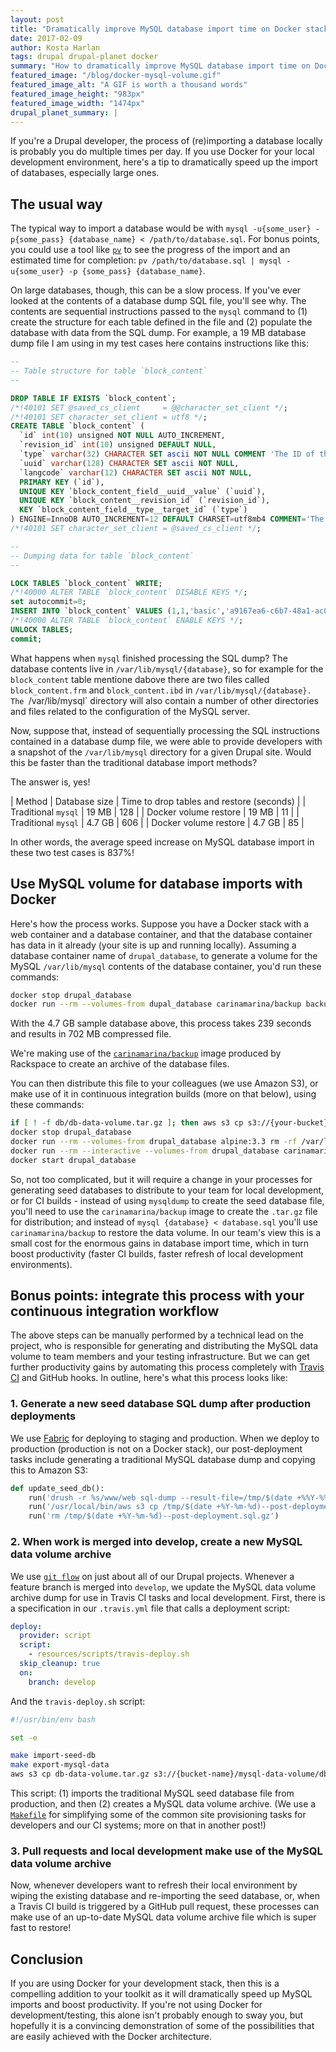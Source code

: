 ```yaml
---
layout: post
title: "Dramatically improve MySQL database import time on Docker stacks"
date: 2017-02-09
author: Kosta Harlan
tags: drupal drupal-planet docker
summary: "How to dramatically improve MySQL database import time on Dockerized Drupal stacks"
featured_image: "/blog/docker-mysql-volume.gif"
featured_image_alt: "A GIF is worth a thousand words"
featured_image_height: "983px"
featured_image_width: "1474px"
drupal_planet_summary: |
---
```


If you're a Drupal developer, the process of (re)importing a database locally is probably you do multiple times per day. If you use Docker for your local development environment, here's a tip to dramatically speed up the import of databases, especially large ones.

## The usual way

The typical way to import a database would be with `mysql -u{some_user} -p{some_pass} {database_name} < /path/to/database.sql`. For bonus points, you could use a tool like [`pv`](https://www.ivarch.com/programs/pv.shtml) to see the progress of the import and an estimated time for completion: `pv /path/to/database.sql | mysql -u{some_user} -p {some_pass} {database_name}`.

On large databases, though, this can be a slow process. If you've ever looked at the contents of a database dump SQL file, you'll see why. The contents are sequential instructions passed to the `mysql` command to (1) create the structure for each table defined in the file and (2) populate the database with data from the SQL dump. For example, a 19 MB database dump file I am using in my test cases here contains instructions like this:

``` sql
--
-- Table structure for table `block_content`
--

DROP TABLE IF EXISTS `block_content`;
/*!40101 SET @saved_cs_client     = @@character_set_client */;
/*!40101 SET character_set_client = utf8 */;
CREATE TABLE `block_content` (
  `id` int(10) unsigned NOT NULL AUTO_INCREMENT,
  `revision_id` int(10) unsigned DEFAULT NULL,
  `type` varchar(32) CHARACTER SET ascii NOT NULL COMMENT 'The ID of the target entity.',
  `uuid` varchar(128) CHARACTER SET ascii NOT NULL,
  `langcode` varchar(12) CHARACTER SET ascii NOT NULL,
  PRIMARY KEY (`id`),
  UNIQUE KEY `block_content_field__uuid__value` (`uuid`),
  UNIQUE KEY `block_content__revision_id` (`revision_id`),
  KEY `block_content_field__type__target_id` (`type`)
) ENGINE=InnoDB AUTO_INCREMENT=12 DEFAULT CHARSET=utf8mb4 COMMENT='The base table for block_content entities.';
/*!40101 SET character_set_client = @saved_cs_client */;

--
-- Dumping data for table `block_content`
--

LOCK TABLES `block_content` WRITE;
/*!40000 ALTER TABLE `block_content` DISABLE KEYS */;
set autocommit=0;
INSERT INTO `block_content` VALUES (1,1,'basic','a9167ea6-c6b7-48a1-ac06-6d04a67a5d54','en'),(2,2,'basic','2114eee9-1674-4873-8800-aaf06aaf9773','en'),(3,3,'basic','855c13ba-689e-40fd-9b00-d7e3dd7998ae','en'),(4,4,'basic','8c68671b-715e-457d-a497-2d38c1562f67','en'),(5,5,'basic','bc7701dd-b31c-45a6-9f96-48b0b91c7fa2','en'),(6,6,'basic','d8e23385-5bda-41da-8e1f-ba60fc25c1dc','en'),(7,7,'basic','ea6a93eb-b0c3-4d1c-8690-c16b3c52b3f1','en'),(8,8,'basic','3d314051-567f-4e74-aae4-a8b076603e44','en'),(9,9,'basic','2ef5ae05-6819-4571-8872-4d994ae793ef','en'),(10,10,'basic','3deaa1a9-4144-43cc-9a3d-aeb635dfc2ca','en'),(11,11,'basic','d57e81e8-c613-45be-b1d5-5844ba15413c','en');
/*!40000 ALTER TABLE `block_content` ENABLE KEYS */;
UNLOCK TABLES;
commit;
```

What happens when `mysql` finished processing the SQL dump? The database contents live in `/var/lib/mysql/{database}`, so for example for the `block_content` table mentione dabove there are two files called `block_content.frm` and `block_content.ibd` in `/var/lib/mysql/{database}. The `/var/lib/mysql` directory will also contain a number of other directories and files related to the configuration of the MySQL server.

Now, suppose that, instead of sequentially processing the SQL instructions contained in a database dump file, we were able to provide developers with a snapshot of the `/var/lib/mysql` directory for a given Drupal site. Would this be faster than the traditional database import methods?

The answer is, yes!

| Method                | Database size | Time to drop tables and restore (seconds) |
| Traditional `mysql`   | 19 MB         |                                       128 |
| Docker volume restore | 19 MB         |                                        11 |
| Traditional `mysql`   | 4.7 GB        |                                       606 |
| Docker volume restore | 4.7 GB        |                                        85 |

In other words, the average speed increase on MySQL database import in these two test cases is 837%! 

## Use MySQL volume for database imports with Docker

Here's how the process works. Suppose you have a Docker stack with a web container and a database container, and that the database container has data in it already (your site is up and running locally). Assuming a database container name of `drupal_database`, to generate a volume for the MySQL `/var/lib/mysql` contents of the database container, you'd run these commands:

``` bash
docker stop drupal_database
docker run --rm --volumes-from dupal_database carinamarina/backup backup --source /var/lib/mysql/ --stdout --zip > db-data-volume.tar.gz
```

With the 4.7 GB sample database above, this process takes 239 seconds and results in 702 MB compressed file.

We're making use of the [`carinamarina/backup`](https://getcarina.com/docs/tutorials/backup-restore-data/) image produced by Rackspace to create an archive of the database files.

You can then distribute this file to your colleagues (we use Amazon S3), or make use of it in continuous integration builds (more on that below), using these commands:

``` bash
if [ ! -f db/db-data-volume.tar.gz ]; then aws s3 cp s3://{your-bucket}/mysql-data-volume/db-data-volume.tar.gz db-data-volume.tar.gz; fi
docker stop drupal_database
docker run --rm --volumes-from drupal_database alpine:3.3 rm -rf /var/lib/mysql/*
docker run --rm --interactive --volumes-from drupal_database carinamarina/backup restore --destination /var/lib/mysql/ --stdin --zip < db-data-volume.tar.gz
docker start drupal_database
```

So, not too complicated, but it will require a change in your processes for generating seed databases to distribute to your team for local development, or for CI builds - instead of using `mysqldump` to create the seed database file, you'll need to use the `carinamarina/backup` image to create the `.tar.gz` file for distribution; and instead of `mysql {database} < database.sql` you'll use `carinamarina/backup` to restore the data volume. In our team's view this is a small cost for the enormous gains in database import time, which in turn boost productivity (faster CI builds, faster refresh of local development environments).

## Bonus points: integrate this process with your continuous integration workflow

The above steps can be manually performed by a technical lead on the project, who is responsible for generating and distributing the MySQL data volume to team members and your testing infrastructure. But we can get further productivity gains by automating this process completely with [Travis CI](https://www.travis-ci.com) and GitHub hooks. In outline, here's what this process looks like:

### 1. Generate a new seed database SQL dump after production deployments

We use [Fabric](http://www.fabfile.org) for deploying to staging and production. When we deploy to production (production is not on a Docker stack), our post-deployment tasks include generating a traditional MySQL database dump and copying this to Amazon S3:

``` python
def update_seed_db():
    run('drush -r %s/www/web sql-dump --result-file=/tmp/$(date +%%Y-%%m-%%d)--post-deployment.sql --gzip --structure-tables-list=cache,cache_*,history,search_*,sessions,watchdog' % env.code_dir)
    run('/usr/local/bin/aws s3 cp /tmp/$(date +%Y-%m-%d)--post-deployment.sql.gz s3://{bucket-name}/seed-database/database.sql.gz --sse')
    run('rm /tmp/$(date +%Y-%m-%d)--post-deployment.sql.gz')
```

### 2. When work is merged into develop, create a new MySQL data volume archive

We use [`git flow`](http://developers.savaslabs.com/en/latest/git.html#basic-git-workflow-git-flow) on just about all of our Drupal projects. Whenever a feature branch is merged into `develop`, we update the MySQL data volume archive dump for use in Travis CI tasks and local development. First, there is a specification in our `.travis.yml` file that calls a deployment script:

``` yml
deploy:
  provider: script
  script:
    - resources/scripts/travis-deploy.sh
  skip_cleanup: true
  on:
    branch: develop
```

And the `travis-deploy.sh` script:

``` bash
#!/usr/bin/env bash

set -e

make import-seed-db
make export-mysql-data
aws s3 cp db-data-volume.tar.gz s3://{bucket-name}/mysql-data-volume/db-data-volume.tar.gz --sse
```

This script: (1) imports the traditional MySQL seed database file from production, and then (2) creates a MySQL data volume archive. (We use a [`Makefile`](https://github.com/savaslabs/docker-drupal-template/blob/master/Makefile) for simplifying some of the common site provisioning tasks for developers and our CI systems; more on that in another post!)

### 3. Pull requests and local development make use of the MySQL data volume archive

Now, whenever developers want to refresh their local environment by wiping the existing database and re-importing the seed database, or, when a Travis CI build is triggered by a GitHub pull request, these processes can make use of an up-to-date MySQL data volume archive file which is super fast to restore!

## Conclusion

If you are using Docker for your development stack, then this is a compelling addition to your toolkit as it will dramatically speed up MySQL imports and boost productivity. If you're not using Docker for development/testing, this alone isn't probably enough to sway you, but hopefully it is a convincing demonstration of some of the possibilities that are easily achieved with the Docker architecture.
